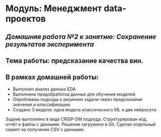# Модуль: Менеджмент data-проектов
## _Домашняя работа №2 к занятию: Сохранение результатов эксперимента_

## Тема работы: предсказание качества вин.
## В рамках домашней работы:
- Выполнен анализ данных EDA
- Выполнена предобработка данных для обучения моделей
- Опробованы подходы к решению задачи через предсказание значения и классификацию
- Создано 3 модели: одна модель классического ML и две нейросети

Задние выполнено в виде CRISP-DM подхода.
Структурирован код, отчёт и файлы с данными.
Решение загружено в Git.
Сделан отдельный скрипт на получение CSV с данными.